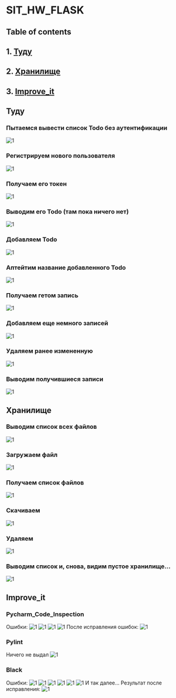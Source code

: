 # SIT_HW_FLASK
## Table of contents
## 1. [Туду](#id-section1)
## 2. [Хранилище](#id-section2)
## 3. [Improve_it](#id-section3)
<div id='id-section1'/>
</div>

## Туду
### Пытаемся вывести список Todo без аутентификации
![1](/sit_hw/no_token_todo.png)
### Регистрируем нового пользователя
![1](/sit_hw/registrated_new_user.png)
### Получаем его токен
![1](/sit_hw/get_token.png)
### Выводим его Todo (там пока ничего нет)
![1](/sit_hw/no_todos_yes.png)
### Добавляем Todo
![1](/sit_hw/todo_added.png)
### Аптейтим название добавленного Todo
![1](/sit_hw/update.png)
### Получаем гетом запись
![1](/sit_hw/get_after_put.png)
### Добавляем еще немного записей
![1](/sit_hw/added_more_todos.png)
### Удаляем ранее измененную
![1](/sit_hw/delete_todo.png)
### Выводим получившиеся записи
![1](/sit_hw/done.png)

<div id='id-section2'/>
</div>

## Хранилище
### Выводим список всех файлов
![1](/sit_hw/3/nothing_yet.png)
### Загружаем файл
![1](/sit_hw/3/added_a_pic.png)
### Получаем список файлов
![1](/sit_hw/3/get_files.png)
### Скачиваем
![1](/sit_hw/3/download.png)
### Удаляем
![1](/sit_hw/3/delete.png)
### Выводим список и, снова, видим пустое хранилище...
![1](/sit_hw/3/done.png)

<div id='id-section3'/>
</div>

## Improve_it
### Pycharm_Code_Inspection
Ошибки:
![1](/sit_hw/5/pycharm1.png)
![1](/sit_hw/5/pycharm2.png)
![1](/sit_hw/5/pycharm3.png)
![1](/sit_hw/5/pycharm5.png)
После исправления ошибок:
![1](/sit_hw/5/pycharm_done.png)
### Pylint
Ничего не выдал
![1](/sit_hw/5/pylint.png)
### Black
Ошибки:
![1](/sit_hw/5/black1.png)
![1](/sit_hw/5/black2.png)
![1](/sit_hw/5/black3.png)
![1](/sit_hw/5/black4.png)
![1](/sit_hw/5/black5.png)
![1](/sit_hw/5/black6.png)
И так далее...
Результат после исправления:
![1](/sit_hw/5/black_done.png)
